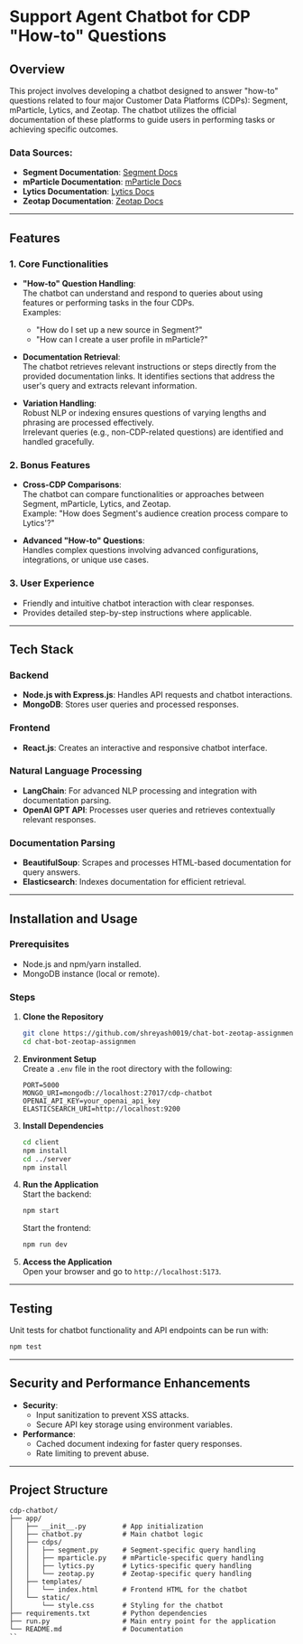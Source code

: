 
# Support Agent Chatbot for CDP "How-to" Questions

## Overview  
This project involves developing a chatbot designed to answer "how-to" questions related to four major Customer Data Platforms (CDPs): Segment, mParticle, Lytics, and Zeotap. The chatbot utilizes the official documentation of these platforms to guide users in performing tasks or achieving specific outcomes.


### Data Sources:  
- **Segment Documentation**: [Segment Docs](https://segment.com/docs/?ref=nav)  
- **mParticle Documentation**: [mParticle Docs](https://docs.mparticle.com/)  
- **Lytics Documentation**: [Lytics Docs](https://docs.lytics.com/)  
- **Zeotap Documentation**: [Zeotap Docs](https://docs.zeotap.com/home/en-us/)
---

## Features  

### 1. Core Functionalities  
- **"How-to" Question Handling**:  
  The chatbot can understand and respond to queries about using features or performing tasks in the four CDPs.  
  Examples:  
  - "How do I set up a new source in Segment?"  
  - "How can I create a user profile in mParticle?"  

- **Documentation Retrieval**:  
  The chatbot retrieves relevant instructions or steps directly from the provided documentation links. It identifies sections that address the user's query and extracts relevant information.  

- **Variation Handling**:  
  Robust NLP or indexing ensures questions of varying lengths and phrasing are processed effectively.  
  Irrelevant queries (e.g., non-CDP-related questions) are identified and handled gracefully.  

### 2. Bonus Features  
- **Cross-CDP Comparisons**:  
  The chatbot can compare functionalities or approaches between Segment, mParticle, Lytics, and Zeotap.  
  Example: "How does Segment's audience creation process compare to Lytics'?"  

- **Advanced "How-to" Questions**:  
  Handles complex questions involving advanced configurations, integrations, or unique use cases.  

### 3. User Experience  
- Friendly and intuitive chatbot interaction with clear responses.  
- Provides detailed step-by-step instructions where applicable.  

---

## Tech Stack  

### Backend  
- **Node.js with Express.js**: Handles API requests and chatbot interactions.  
- **MongoDB**: Stores user queries and processed responses.  

### Frontend  
- **React.js**: Creates an interactive and responsive chatbot interface.  

### Natural Language Processing  
- **LangChain**: For advanced NLP processing and integration with documentation parsing.  
- **OpenAI GPT API**: Processes user queries and retrieves contextually relevant responses.  

### Documentation Parsing  
- **BeautifulSoup**: Scrapes and processes HTML-based documentation for query answers.  
- **Elasticsearch**: Indexes documentation for efficient retrieval.  

---

## Installation and Usage  

### Prerequisites  
- Node.js and npm/yarn installed.  
- MongoDB instance (local or remote).  

### Steps  
1. **Clone the Repository**  
   ```bash
   git clone https://github.com/shreyash0019/chat-bot-zeotap-assignment.git
   cd chat-bot-zeotap-assignmen
   ```

2. **Environment Setup**  
   Create a `.env` file in the root directory with the following:  
   ```env
   PORT=5000
   MONGO_URI=mongodb://localhost:27017/cdp-chatbot
   OPENAI_API_KEY=your_openai_api_key
   ELASTICSEARCH_URI=http://localhost:9200
   ```

3. **Install Dependencies**  
   ```bash
   cd client
   npm install
   cd ../server
   npm install
   ```

4. **Run the Application**  
   Start the backend:  
   ```bash
   npm start
   ```  
   Start the frontend:  
   ```bash
   npm run dev
   ```  

5. **Access the Application**  
   Open your browser and go to `http://localhost:5173`.  

---

## Testing  
Unit tests for chatbot functionality and API endpoints can be run with:  
```bash
npm test
```

---

## Security and Performance Enhancements  
- **Security**:  
  - Input sanitization to prevent XSS attacks.  
  - Secure API key storage using environment variables.  
- **Performance**:  
  - Cached document indexing for faster query responses.  
  - Rate limiting to prevent abuse.  

---

## Project Structure  

```
cdp-chatbot/
├── app/
│   ├── __init__.py         # App initialization
│   ├── chatbot.py          # Main chatbot logic
│   ├── cdps/
│   │   ├── segment.py      # Segment-specific query handling
│   │   ├── mparticle.py    # mParticle-specific query handling
│   │   ├── lytics.py       # Lytics-specific query handling
│   │   └── zeotap.py       # Zeotap-specific query handling
│   ├── templates/
│   │   └── index.html      # Frontend HTML for the chatbot
│   └── static/
│       └── style.css       # Styling for the chatbot
├── requirements.txt        # Python dependencies
├── run.py                  # Main entry point for the application
└── README.md               # Documentation
``
